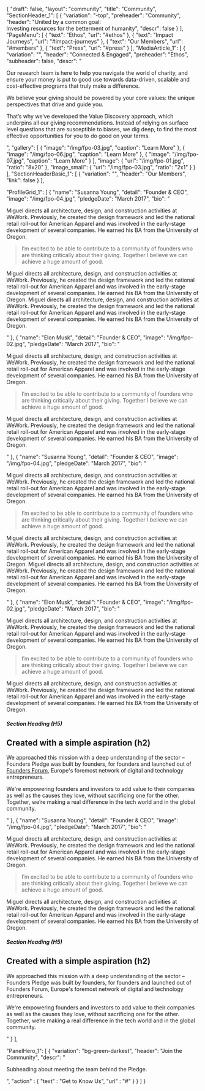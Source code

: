 {
   "draft": false,
   "layout": "community",
   "title": "Community",
   "SectionHeader_1": [
    {
      "variation": "-top",
      "preheader": "Community",
      "header": "United by a common goal:<br>Investing resources for the betterment of humanity",
      "descr": false
    }
  ],
  "PageMenu": [
    {
      "text": "Ethos",
      "url": "#ethos"
    },
    {
      "text": "Impact Journeys",
      "url": "#impact-journeys"
    },
    {
      "text": "Our Members",
      "url": "#members"
    },
    {
      "text": "Press",
      "url": "#press"
    }
  ],
  "MediaArticle_1": [
   {
     "variation": "",
     "header": "Connected & Engaged",
     "preheader": "Ethos",
     "subheader": false,
     "descr": "<p>Our research team is here to help you navigate the world of charity, and ensure your money is put to good use towards data-driven, scalable and cost-effective programs that truly make a difference.</p><p>We believe your giving should be powered by your core values: the unique perspectives that drive and guide you. </p><p>That’s why we’ve developed the Value Discovery approach, which underpins all our giving recommendations. Instead of relying on surface level questions that are susceptible to biases, we dig deep, to find the most effective opportunities for you to do good on your terms. </p>",
     "gallery": [
       {
         "image": "/img/fpo-03.jpg",
         "caption": "Learn More"
       },
       {
         "image": "/img/fpo-06.jpg",
         "caption": "Learn More"
       },
       {
         "image": "/img/fpo-07.jpg",
         "caption": "Learn More"
       }
     ],
     "image": {
       "url": "/img/fpo-01.jpg",
       "ratio": "8x20"
     },
     "image_small": {
       "url": "/img/fpo-03.jpg",
       "ratio": "2x1"
     }
   }
 ],
 "SectionHeaderBasic_1": [
    {
      "variation": "",
      "header": "Our Members",
      "link": false
    }
  ],

  "ProfileGrid_1": [
    {
        "name": "Susanna Young",
        "detail": "Founder & CEO",
        "image": "/img/fpo-04.jpg",
        "pledgeDate": "March 2017",
        "bio": "<p>Miguel directs all architecture, design, and construction activities at WeWork. Previously, he created the design framework and led the national retail roll-out for American Apparel and was involved in the early-stage development of several companies. He earned his BA from the University of Oregon.</p><blockquote>I’m excited to be able to contribute to a community of founders who are thinking critically about their giving. Together I believe we can achieve a huge amount of good.</blockquote><p>Miguel directs all architecture, design, and construction activities at WeWork. Previously, he created the design framework and led the national retail roll-out for American Apparel and was involved in the early-stage development of several companies. He earned his BA from the University of Oregon. Miguel directs all architecture, design, and construction activities at WeWork. Previously, he created the design framework and led the national retail roll-out for American Apparel and was involved in the early-stage development of several companies. He earned his BA from the University of Oregon.</p>"
    },
    {
        "name": "Elon Musk",
        "detail": "Founder & CEO",
        "image": "/img/fpo-02.jpg",
        "pledgeDate": "March 2017",
        "bio": "<p>Miguel directs all architecture, design, and construction activities at WeWork. Previously, he created the design framework and led the national retail roll-out for American Apparel and was involved in the early-stage development of several companies. He earned his BA from the University of Oregon.</p><blockquote>I’m excited to be able to contribute to a community of founders who are thinking critically about their giving. Together I believe we can achieve a huge amount of good.</blockquote><p>Miguel directs all architecture, design, and construction activities at WeWork. Previously, he created the design framework and led the national retail roll-out for American Apparel and was involved in the early-stage development of several companies. He earned his BA from the University of Oregon.</p>"
    },
    {
        "name": "Susanna Young",
        "detail": "Founder & CEO",
        "image": "/img/fpo-04.jpg",
        "pledgeDate": "March 2017",
        "bio": "<p>Miguel directs all architecture, design, and construction activities at WeWork. Previously, he created the design framework and led the national retail roll-out for American Apparel and was involved in the early-stage development of several companies. He earned his BA from the University of Oregon.</p><blockquote>I’m excited to be able to contribute to a community of founders who are thinking critically about their giving. Together I believe we can achieve a huge amount of good.</blockquote><p>Miguel directs all architecture, design, and construction activities at WeWork. Previously, he created the design framework and led the national retail roll-out for American Apparel and was involved in the early-stage development of several companies. He earned his BA from the University of Oregon. Miguel directs all architecture, design, and construction activities at WeWork. Previously, he created the design framework and led the national retail roll-out for American Apparel and was involved in the early-stage development of several companies. He earned his BA from the University of Oregon.</p>"
    },
    {
        "name": "Elon Musk",
        "detail": "Founder & CEO",
        "image": "/img/fpo-02.jpg",
        "pledgeDate": "March 2017",
        "bio": "<p>Miguel directs all architecture, design, and construction activities at WeWork. Previously, he created the design framework and led the national retail roll-out for American Apparel and was involved in the early-stage development of several companies. He earned his BA from the University of Oregon.</p><blockquote>I’m excited to be able to contribute to a community of founders who are thinking critically about their giving. Together I believe we can achieve a huge amount of good.</blockquote><p>Miguel directs all architecture, design, and construction activities at WeWork. Previously, he created the design framework and led the national retail roll-out for American Apparel and was involved in the early-stage development of several companies. He earned his BA from the University of Oregon.</p><h5>Section Heading (H5)</h5><h2>Created with a simple aspiration (h2)</h2><p>We approached this mission with a deep understanding of the sector – Founders Pledge was built by founders, for founders and launched out of <a href='#'>Founders Forum</a>, Europe's foremost network of digital and technology entrepreneurs.</p><p>We're empowering founders and investors to add value to their companies as well as the causes they love, without sacrificing one for the other. Together, we’re making a real difference in the tech world and in the global community.</p>"
    },
    {
        "name": "Susanna Young",
        "detail": "Founder & CEO",
        "image": "/img/fpo-04.jpg",
        "pledgeDate": "March 2017",
        "bio": "<p>Miguel directs all architecture, design, and construction activities at WeWork. Previously, he created the design framework and led the national retail roll-out for American Apparel and was involved in the early-stage development of several companies. He earned his BA from the University of Oregon.</p><blockquote>I’m excited to be able to contribute to a community of founders who are thinking critically about their giving. Together I believe we can achieve a huge amount of good.</blockquote><p>Miguel directs all architecture, design, and construction activities at WeWork. Previously, he created the design framework and led the national retail roll-out for American Apparel and was involved in the early-stage development of several companies. He earned his BA from the University of Oregon.</p><h5>Section Heading (H5)</h5><h2>Created with a simple aspiration (h2)</h2><p>We approached this mission with a deep understanding of the sector – Founders Pledge was built by founders, for founders and launched out of Founders Forum, Europe's foremost network of digital and technology entrepreneurs.</p><p>We're empowering founders and investors to add value to their companies as well as the causes they love, without sacrificing one for the other. Together, we’re making a real difference in the tech world and in the global community.</p>"
    }
  ],
  
  "PanelHero_1": [
      {
         "variation": "bg-green-darkest",
         "header": "Join the Community",
         "descr": "<p>Subheading about meeting the team behind the Pledge.</p>",
         "action" : {
               "text" : "Get to Know Us",
               "url" : "#"
         }
      }
   ]
}

